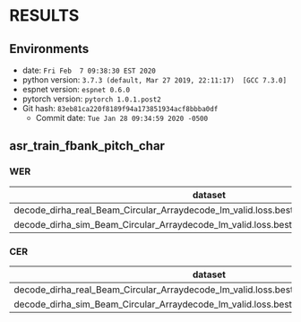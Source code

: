 <!-- Generated by scripts/utils/show_asr_result.sh -->
# RESULTS
## Environments
- date: `Fri Feb  7 09:38:30 EST 2020`
- python version: `3.7.3 (default, Mar 27 2019, 22:11:17)  [GCC 7.3.0]`
- espnet version: `espnet 0.6.0`
- pytorch version: `pytorch 1.0.1.post2`
- Git hash: `83eb81ca220f8189f94a173851934acf8bbba0df`
  - Commit date: `Tue Jan 28 09:34:59 2020 -0500`

## asr_train_fbank_pitch_char
### WER

|dataset|Snt|Wrd|Corr|Sub|Del|Ins|Err|S.Err|
|---|---|---|---|---|---|---|---|---|
|decode_dirha_real_Beam_Circular_Arraydecode_lm_valid.loss.best_asr_model_valid.loss.best|409|6762|56.7|40.2|3.1|12.6|55.9|97.3|
|decode_dirha_sim_Beam_Circular_Arraydecode_lm_valid.loss.best_asr_model_valid.loss.best|409|6766|60.2|36.9|2.8|10.1|49.9|96.3|

### CER

|dataset|Snt|Wrd|Corr|Sub|Del|Ins|Err|S.Err|
|---|---|---|---|---|---|---|---|---|
|decode_dirha_real_Beam_Circular_Arraydecode_lm_valid.loss.best_asr_model_valid.loss.best|409|39842|77.8|15.1|7.1|12.0|34.2|97.3|
|decode_dirha_sim_Beam_Circular_Arraydecode_lm_valid.loss.best_asr_model_valid.loss.best|409|39869|80.0|13.4|6.6|8.7|28.6|96.3|

